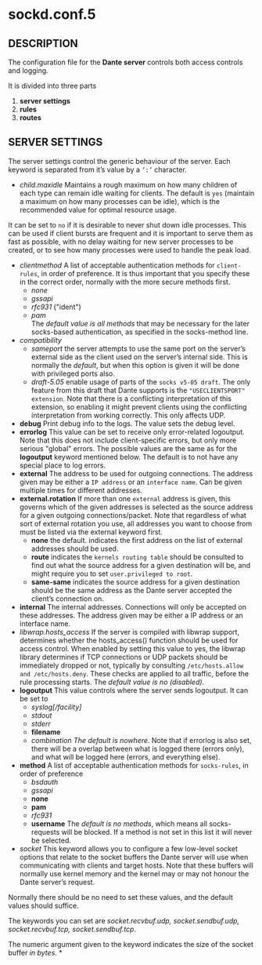 # sockd.conf.5
## DESCRIPTION
The configuration file for the **Dante server** controls both access controls and logging.

It is divided into three parts
  1. **server settings**
  2. **rules**
  3. **routes**

## SERVER SETTINGS
The server settings control the generic behaviour of the server.  Each keyword is separated from it’s value
by a `’:’` character.
  * *child.maxidle*      Maintains a rough maximum on how many children of each type can remain idle waiting for clients. 
The default is `yes` (maintain a maximum on how many processes can be idle), which is the recommended value for
optimal resource usage. 

It can be set to `no` if it is desirable to never shut down idle processes.  This can be used if client bursts
are  frequent  and  it  is  important  to serve them as fast as possible, with no delay waiting for new server
processes to be created, or to see how many processes were used to handle the peak load.
  * *clientmethod*   A list of acceptable authentication methods for `client-rules`, in order of preference.
It is thus important that you  specify  these  in the correct order, normally with the more secure methods first.
    * *none*
    * *gssapi*
    * *rfc931* ("ident")
    * *pam*  
The  *default value is all methods* that may be necessary for the later socks-based authentication,
as specified in the socks-method line.
  * *compatibility*
    * *sameport*  the server attempts to use the same port on the server’s external side as the client
used  on  the  server’s internal side.  This is normally the *default*,
but when this option is given it will be done with privileged ports also.
    * *draft-5.05* enable usage of parts of the `socks v5-05 draft`.  The only feature from this draft that
Dante supports is the `"USECLIENTSPORT" extension`.  Note that there is a conflicting interpretation of this extension,
so enabling  it  might  prevent  clients  using the conflicting interpretation from working correctly.
This only affects UDP.
  * **debug**  Print debug info to the logs.  The value sets the debug level.
  * **errorlog**  This  value  can  be set to receive only error-related logoutput.  Note that this does not include
client-specific errors, but only more serious "global" errors. The possible values are the same as for the **logoutput**
keyword mentioned below. The default  is  to  not have any special place to log errors.
  * **external**   The  address to be used for outgoing connections.  The address given may be either a `IP address` or an `interface name`.
Can be given multiple times for different addresses.
  * **external.rotation**  If more than one `external` address is given, this governs which of the given addresses
is selected as the source address for a given outgoing connections/packet.
Note that regardless of what sort of external rotation you use, all addresses you want to choose from must be
listed via the external keyword first.
    * **none** the default. indicates the first address on the list of external addresses should be used.
    * **route**  indicates the `kernels routing table` should be consulted to find out what the source address for
a given destination will  be,  and might  require  you to set `user.privileged to root`.
    * **same-same** indicates the source address for a given destination should be the same address
as the Dante server accepted the client’s connection on.
  * **internal**  The  internal  addresses.   Connections  will  only  be accepted on these addresses.
The address given may be either a IP address or an interface name.
  * *libwrap.hosts_access*  If the server is compiled with libwrap support, determines whether the hosts_access()
function should be used for access  control.  When enabled  by setting this value to yes, the libwrap library
determines if TCP connections or UDP packets should be immediately dropped or not,
typically by consulting `/etc/hosts.allow and /etc/hosts.deny`. These checks are applied to all traffic,
before the  rule  processing starts. The *default value is no (disabled)*.
  * **logoutput**        This value controls where the server sends logoutput.  It can be set to 
    * *syslog[/facility]*
    * *stdout*
    * *stderr*
    * **filename**
    * *combination*
*The default is nowhere*. Note that if errorlog is also set, there will be a overlap between what is logged there
(errors only), and what will be logged here (errors, and everything else).
  * **method** A list of acceptable authentication methods for `socks-rules`, in order of preference
    * *bsdauth*
    * *gssapi*
    * **none**
    * **pam**
    * *rfc931*
    * **username**
The *default is no methods*, which means all socks-requests will be blocked.
If a method is not  set  in  this  list  it  will  never  be selected.
  * *socket* This  keyword  allows  you  to configure a few low-level socket options that relate to the socket buffers
the Dante server will use when communicating with clients and target hosts.
Note that these buffers will normally use kernel memory and the kernel may or may not honour the Dante server’s request.

Normally there should be no need to set these values, and the default values should suffice.

The keywords you can set are  *socket.recvbuf.udp, socket.sendbuf.udp, socket.recvbuf.tcp, socket.sendbuf.tcp*.

The numeric argument given to the keyword indicates the size of the socket buffer *in bytes*.
  * 

